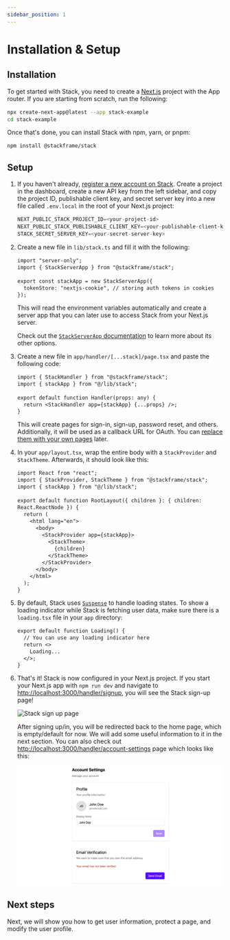 ```yaml
---
sidebar_position: 1
---
```


# Installation & Setup

## Installation

To get started with Stack, you need to create a [Next.js](https://nextjs.org/docs) project with the App router. If you are starting from scratch, run the following:
  
```bash
npx create-next-app@latest --app stack-example
cd stack-example
```

Once that's done, you can install Stack with npm, yarn, or pnpm:

```bash
npm install @stackframe/stack
```

## Setup

1. If you haven't already, [register a new account on Stack](https://app.stack-auth.com/handler/signup). Create a project in the dashboard, create a new API key from the left sidebar, and copy the project ID, publishable client key, and secret server key into a new file called `.env.local` in the root of your Next.js project:

    ```javascript
    NEXT_PUBLIC_STACK_PROJECT_ID=<your-project-id>
    NEXT_PUBLIC_STACK_PUBLISHABLE_CLIENT_KEY=<your-publishable-client-key>
    STACK_SECRET_SERVER_KEY=<your-secret-server-key>
    ```

2. Create a new file in `lib/stack.ts` and fill it with the following:
  
    ```tsx
    import "server-only";
    import { StackServerApp } from "@stackframe/stack";

    export const stackApp = new StackServerApp({
      tokenStore: "nextjs-cookie", // storing auth tokens in cookies
    });
    ```
  
    This will read the environment variables automatically and create a server app that you can later use to access Stack from your Next.js server.
    
    Check out the [`StackServerApp` documentation](/docs/api-documentation/app) to learn more about its other options.

3. Create a new file in `app/handler/[...stack]/page.tsx` and paste the following code: 

    ```tsx
    import { StackHandler } from "@stackframe/stack";
    import { stackApp } from "@/lib/stack";

    export default function Handler(props: any) {
      return <StackHandler app={stackApp} {...props} />;
    }
    ```

    This will create pages for sign-in, sign-up, password reset, and others. Additionally, it will be used as a callback URL for OAuth. You can [replace them with your own pages](/docs/customization/overview) later.


4. In your `app/layout.tsx`, wrap the entire body with a `StackProvider` and `StackTheme`. Afterwards, it should look like this:

    ```tsx
    import React from "react";
    import { StackProvider, StackTheme } from "@stackframe/stack";
    import { stackApp } from "@/lib/stack";

    export default function RootLayout({ children }: { children: React.ReactNode }) {
      return (
        <html lang="en">
          <body>
            <StackProvider app={stackApp}>
              <StackTheme>
                {children}
              </StackTheme>
            </StackProvider>
          </body>
        </html>
      );
    }
    ```

5. By default, Stack uses [`Suspense`](https://react.dev/reference/react/Suspense) to handle loading states. To show a loading indicator while Stack is fetching user data, make sure there is a `loading.tsx` file in your `app` directory:

    ```tsx
    export default function Loading() {
      // You can use any loading indicator here
      return <>
        Loading...
      </>;
    }
    ```

6. That's it! Stack is now configured in your Next.js project. If you start your Next.js app with `npm run dev` and navigate to [http://localhost:3000/handler/signup](http://localhost:3000/handler/signup), you will see the Stack sign-up page!

    ![Stack sign up page](../imgs/signup-page.png)

    After signing up/in, you will be redirected back to the home page, which is empty/default for now. We will add some useful information to it in the next section. You can also check out [http://localhost:3000/handler/account-settings](http://localhost:3000/handler/account-settings) page which looks like this:

    ![Stack account settings page](../imgs/account-settings-page.png)


## Next steps

Next, we will show you how to get user information, protect a page, and modify the user profile.
